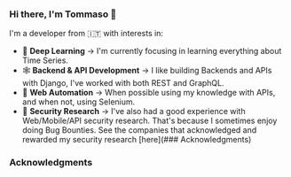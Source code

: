 ### Hi there, I'm Tommaso 👋

<!--
**heytdep/heytdep** is a ✨ _special_ ✨ repository because its `README.md` (this file) appears on your GitHub profile.

Here are some ideas to get you started:

- 🔭 I’m currently working on ...
- 🌱 I’m currently learning ...
- 👯 I’m looking to collaborate on ...
- 🤔 I’m looking for help with ...
- 💬 Ask me about ...
- 📫 How to reach me: ...
- 😄 Pronouns: ...
- ⚡ Fun fact: ...
-->

I'm a developer from 🇮🇹 with interests in:

- 🦾 **Deep Learning**  &#8594; I'm currently focusing in learning everything about Time Series.
- 🕸 **Backend & API Development** &#8594; I like building Backends and APIs with Django, I've worked with both REST and GraphQL.
- 🤖 **Web Automation** &#8594; When possible using my knowledge with APIs, and when not, using Selenium.
- 🐞 **Security Research** &#8594; I've also had a good experience with Web/Mobile/API security research. That's because I sometimes enjoy doing Bug Bounties. See the companies that acknowledged and rewarded my security research [here](### Acknowledgments)













































### Acknowledgments

